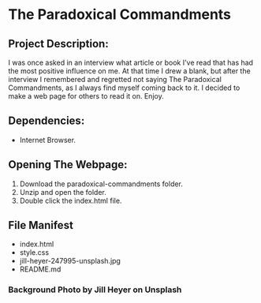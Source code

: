 The Paradoxical Commandments
============================

## Project Description:
I was once asked in an interview what article or book I've read that has had the most positive influence on me. At that time I drew a blank, but after the interview I remembered and regretted not saying The Paradoxical Commandments, as I always find myself coming back to it. I decided to make a web page for others to read it on. Enjoy.

## Dependencies:
* Internet Browser.

## Opening The Webpage:
1. Download the paradoxical-commandments folder.
2. Unzip and open the folder.
3. Double click the index.html file.

## File Manifest
* index.html
* style.css
* jill-heyer-247995-unsplash.jpg
* README.md  

### Background Photo by Jill Heyer on Unsplash       
